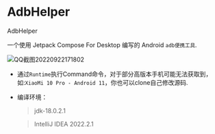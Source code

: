 # AdbHelper
AdbHelper

一个使用 Jetpack Compose For Desktop 编写的 Android `adb便携工具`.

![QQ截图20220922171802](https://user-images.githubusercontent.com/30917584/191708890-824a8cf4-a0fe-4d48-96f9-54eee995c3c4.png)


* 通过`Runtime`执行Command命令，对于部分高版本手机可能无法获取到，如:`XiaoMi 10 Pro - Android 11`，你也可以clone自己修改源码.


* 编译环境：

  > jdk-18.0.2.1
  
  > IntelliJ IDEA 2022.2.1
